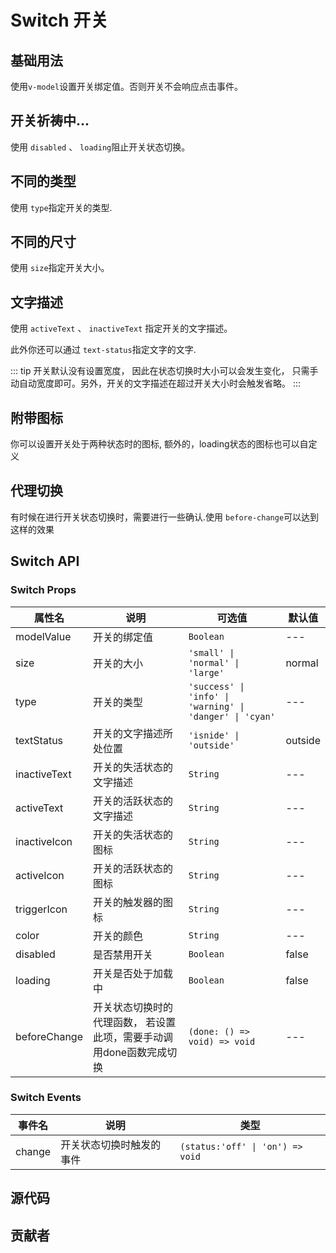 # Switch 开关

## 基础用法

使用`v-model`设置开关绑定值。否则开关不会响应点击事件。

<demo
src="./src/basic.vue"
/>

## 开关祈祷中...

使用 `disabled` 、 `loading`阻止开关状态切换。
<demo
src="./src/disabled.vue"
/>


## 不同的类型

使用 `type`指定开关的类型.

<demo
src="./src/type.vue"
/>

## 不同的尺寸

使用 `size`指定开关大小。
<demo
src="./src/size.vue"
/>

## 文字描述

使用 `activeText` 、 `inactiveText` 指定开关的文字描述。

此外你还可以通过 `text-status`指定文字的文字.

::: tip
开关默认没有设置宽度， 因此在状态切换时大小可以会发生变化， 只需手动自动宽度即可。另外，开关的文字描述在超过开关大小时会触发省略。
:::

<demo
src="./src/text.vue"
/>

## 附带图标

你可以设置开关处于两种状态时的图标, 额外的，loading状态的图标也可以自定义

<demo
src="./src/icon.vue"
/>


## 代理切换

有时候在进行开关状态切换时，需要进行一些确认.使用 `before-change`可以达到这样的效果
<demo
src="./src/change.vue"
/>


## Switch API

### Switch Props

| 属性名       | 说明                                                         | 可选值                                                   | 默认值  |
| ------------ | ------------------------------------------------------------ | -------------------------------------------------------- | ------- |
| modelValue   | 开关的绑定值                                                 | `Boolean`                                                | ---     |
| size         | 开关的大小                                                   | `'small' \| 'normal' \| 'large'`                         | normal  |
| type         | 开关的类型                                                   | `'success' \| 'info' \| 'warning' \| 'danger' \| 'cyan'` | ---     |
| textStatus   | 开关的文字描述所处位置                                       | `'isnide' \| 'outside'`                                  | outside |
| inactiveText | 开关的失活状态的文字描述                                     | `String`                                                 | ---     |
| activeText   | 开关的活跃状态的文字描述                                     | `String`                                                 | ---     |
| inactiveIcon | 开关的失活状态的图标                                         | `String`                                                 | ---     |
| activeIcon   | 开关的活跃状态的图标                                         | `String`                                                 | ---     |
| triggerIcon  | 开关的触发器的图标                                           | `String`                                                 | ---     |
| color        | 开关的颜色                                                   | `String`                                                 | ---     |
| disabled     | 是否禁用开关                                                 | `Boolean`                                                | false   |
| loading      | 开关是否处于加载中                                           | `Boolean`                                                | false   |
| beforeChange | 开关状态切换时的代理函数， 若设置此项，需要手动调用done函数完成切换 | `(done: () => void) => void`                             | ---     |



### Switch Events

| 事件名 | 说明                     | 类型                             |
| ------ | ------------------------ | -------------------------------- |
| change | 开关状态切换时触发的事件 | `(status:'off' \| 'on') => void` |




## 源代码

<SRep aim="SDivider"></SRep>

## 贡献者

<SMember></SMember>